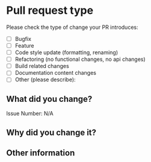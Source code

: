 <!--- Please provide a general summary of your changes in the title above -->

# Pull request type

<!-- Please try to limit your pull request to one type, submit multiple pull requests if needed. -->

Please check the type of change your PR introduces:

- [ ] Bugfix
- [ ] Feature
- [ ] Code style update (formatting, renaming)
- [ ] Refactoring (no functional changes, no api changes)
- [ ] Build related changes
- [ ] Documentation content changes
- [ ] Other (please describe):

## What did you change?

<!-- Please describe the current behavior that you are modifying, or link to a relevant issue. -->

Issue Number: N/A

## Why did you change it?

<!-- Please describe the reason for the change -->

## Other information

<!-- Any other information that is important to this PR such as screenshots of how the component looks before and after the change. -->